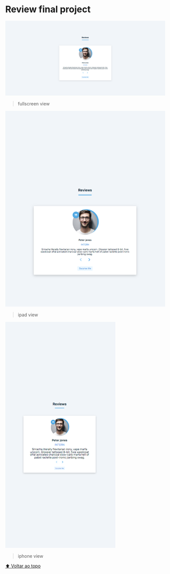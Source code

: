# Review final project

<img src='./public/img/fullscreen.png'>

> fullscreen view

<img src='./public/img/ipadView.png'>

> ipad view

<img src='./public/img/iphoneView.png'>

> iphone view



[⬆ Voltar ao topo](#2-reviews)<br>
